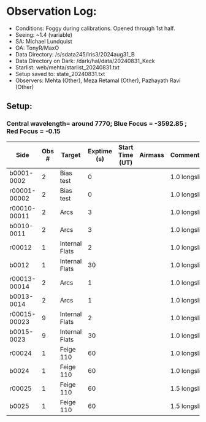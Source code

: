 # Observation Log:

* Conditions: Foggy during calibrations. Opened through 1st half. 
* Seeing: ~1.4 (variable) 
* SA: Michael Lundquist
* OA: TonyR/MaxO
* Data Directory: /s/sdata245/lris3/2024aug31_B
* Data Directory on Dark: /dark/hal/data/20240831_Keck
* Starlist: web/mehta/starlist_20240831.txt
* Setup saved to: state_20240831.txt
* Observers: Mehta (Other), Meza Retamal (Other), Pazhayath Ravi (Other)

## Setup: 
    
### Central wavelength= around 7770; Blue Focus = -3592.85 ; Red Focus = -0.15

| Side | Obs #     | Target    | Exptime (s) | Start Time (UT) | Airmass | Comments                                                   |
|------|-----------|-----------|-------------|-----------------|---------|------------------------------------------------------------|
|b0001-0002|2|Bias test        |0| ||1.0 longslit|
|r00001-00002|2|Bias test        |0| ||1.0 longslit|
|r00010-00011|2|Arcs        |3| ||1.0 longslit|
|b0010-0011|2|Arcs        |3| ||1.0 longslit|
|r00012|1|Internal Flats        |2| ||1.0 longslit|
|b0012|1|Internal Flats        |30| ||1.0 longslit|
|r00013-00014|2|Arcs        |1| ||1.0 longslit|
|b0013-0014|2|Arcs        |1| ||1.0 longslit|
|r00015-00023|9|Internal Flats        |2| ||1.0 longslit|
|b0015-0023|9|Internal Flats        |30| ||1.0 longslit|
|r00024|1|Feige 110         |60| ||1.0 longslit|
|b0024|1|Feige 110        |60| ||1.0 longslit|
|r00025|1|Feige 110         |60| ||1.5 longslit| Changed to 1.5 as seeing > 1''
|b0025|1|Feige 110        |60| ||1.5 longslit|





